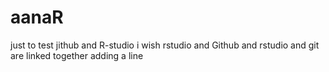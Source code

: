 # aanaR
just to test jithub and R-studio
i wish rstudio and Github and rstudio and git are linked together
adding a line

